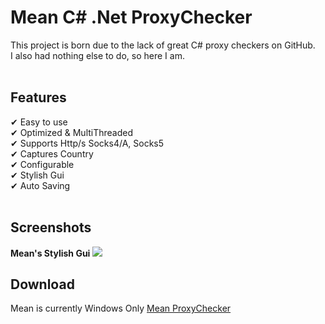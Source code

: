 <h1>Mean C# .Net ProxyChecker</h1>
<span>This project is born due to the lack of great C# proxy checkers on GitHub.</span>
<br>
<span>I also had nothing else to do, so here I am.</span>
<br>
<br>
<h2>Features</h2>
<span>✔ Easy to use</span>
<br>
<span>✔ Optimized & MultiThreaded</span>
<br>
<span>✔ Supports Http/s Socks4/A, Socks5</span>
<br>
<span>✔ Captures Country</span>
<br>
<span>✔ Configurable</span>
<br>
<span>✔ Stylish Gui</span>
<br>
<span>✔ Auto Saving</span>
<br>
<br>
<h2>Screenshots</h2>
<span><b>Mean's Stylish Gui</b></span>
<img src="https://i.imgur.com/tatCdSa.gif">
<br>
<h2>Download</h2>
<span>Mean is currently Windows Only</span>
<a href="https://github.com/WizzardHub/Mean/releases">Mean ProxyChecker</a>
